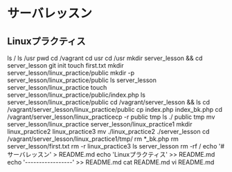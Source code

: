 # サーバレッスン
Linuxプラクティス
-----------------
ls /
ls /usr
pwd
cd /vagrant
cd usr
cd /usr
mkdir server_lesson && cd server_lesson
git init
touch first.txt
mkdir server_lesson/linux_practice/public
mkdir -p server_lesson/linux_practice/public
ls server_lesson server_lesson/linux_practice
touch server_lesson/linux_practice/public/index.php
ls server_lesson/linux_practice/public
cd /vagrant/server_lesson && ls
cd /vagrant/server_lesson/linux_practice/public
cp index.php index_bk.php
cd /vagrant/server_lesson/linux_practicecp -r public tmp
ls ./ public tmp
mv server_lesson/linux_practice server_lesson/linux_practice1
mkdir linux_practice2 linux_practice3
mv ./linux_practice2 ./server_lesson
cd /vagrant/server_lesson/linux_practice1/tmp/
rm *_bk.php
rm server_lesson/first.txt
rm -r linux_practice3
ls server_lesson
rm -rf /
echo '# サーバレッスン' > README.md
echo 'Linuxプラクティス' >> README.md
echo '-----------------' >> README.md
cat README.md
vi README.md
